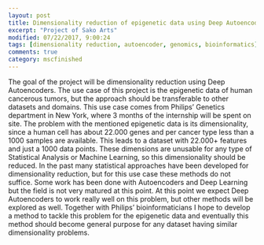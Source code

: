 ```yaml
---
layout: post
title: Dimensionality reduction of epigenetic data using Deep Autoencoders
excerpt: "Project of Sako Arts"
modified: 07/22/2017, 9:00:24
tags: [dimensionality reduction, autoencoder, genomics, bioinformatics]
comments: true
category: mscfinished
---
```


The goal of the project will be dimensionality reduction using Deep Autoencoders. The use case of this project is the epigenetic data of human cancerous tumors, but the approach should be transferable to other datasets and domains. This use case comes from Philips’ Genetics department in New York, where 3 months of the internship will be spent on site. The problem with the mentioned epigenetic data is its dimensionality, since a human cell has about 22.000 genes and per cancer type less than a 1000 samples are available. This leads to a dataset with 22.000+ features and just a 1000 data points. These dimensions are unusable for any type of Statistical Analysis or Machine Learning, so this dimensionality should be reduced.
In the past many statistical approaches have been developed for dimensionality reduction, but for this use case these methods do not suffice. Some work has been done with Autoencoders and Deep Learning but the field is not very matured at this point. At this point we expect Deep Autoencoders to work really well on this problem, but other methods will be explored as well. Together with Philips’ bioinformaticians I hope to develop a method to tackle this problem for the epigenetic data and eventually this method should become general purpose for any dataset having similar dimensionality problems.

